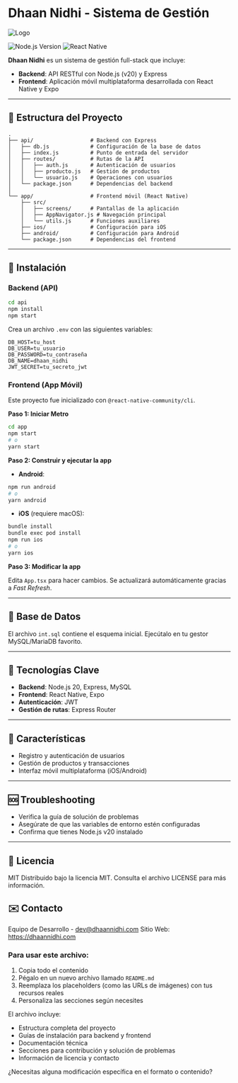 
# Dhaan Nidhi - Sistema de Gestión

![Logo](https://via.placeholder.com/150x50?text=Dhaan+Nidhi) <!-- Reemplaza con la URL de tu logo real -->

![Node.js Version](https://img.shields.io/badge/node-%3E%3D20-brightgreen)
![React Native](https://img.shields.io/badge/react_native-%5E0.72-blue)

**Dhaan Nidhi** es un sistema de gestión full-stack que incluye:

- **Backend**: API RESTful con Node.js (v20) y Express
- **Frontend**: Aplicación móvil multiplataforma desarrollada con React Native y Expo

---

## 📁 Estructura del Proyecto

```
.
├── api/                  # Backend con Express
│   ├── db.js             # Configuración de la base de datos
│   ├── index.js          # Punto de entrada del servidor
│   ├── routes/           # Rutas de la API
│   │   ├── auth.js       # Autenticación de usuarios
│   │   ├── producto.js   # Gestión de productos
│   │   └── usuario.js    # Operaciones con usuarios
│   └── package.json      # Dependencias del backend
│
└── app/                  # Frontend móvil (React Native)
    ├── src/
    │   ├── screens/      # Pantallas de la aplicación
    │   ├── AppNavigator.js # Navegación principal
    │   └── utils.js      # Funciones auxiliares
    ├── ios/              # Configuración para iOS
    ├── android/          # Configuración para Android
    └── package.json      # Dependencias del frontend
```

---

## 🚀 Instalación

### Backend (API)

```bash
cd api
npm install
npm start
```

Crea un archivo `.env` con las siguientes variables:

```
DB_HOST=tu_host
DB_USER=tu_usuario
DB_PASSWORD=tu_contraseña
DB_NAME=dhaan_nidhi
JWT_SECRET=tu_secreto_jwt
```

### Frontend (App Móvil)

Este proyecto fue inicializado con `@react-native-community/cli`.

**Paso 1: Iniciar Metro**
```bash
cd app
npm start
# o
yarn start
```

**Paso 2: Construir y ejecutar la app**

- **Android**:
```bash
npm run android
# o
yarn android
```

- **iOS** (requiere macOS):
```bash
bundle install
bundle exec pod install
npm run ios
# o
yarn ios
```

**Paso 3: Modificar la app**

Edita `App.tsx` para hacer cambios. Se actualizará automáticamente gracias a *Fast Refresh*.

---

## 📝 Base de Datos

El archivo `int.sql` contiene el esquema inicial. Ejecútalo en tu gestor MySQL/MariaDB favorito.

---

## 🔧 Tecnologías Clave

- **Backend**: Node.js 20, Express, MySQL
- **Frontend**: React Native, Expo
- **Autenticación**: JWT
- **Gestión de rutas**: Express Router

---

## 🌟 Características

- Registro y autenticación de usuarios
- Gestión de productos y transacciones
- Interfaz móvil multiplataforma (iOS/Android)

---

## 🆘 Troubleshooting

- Verifica la guía de solución de problemas
- Asegúrate de que las variables de entorno estén configuradas
- Confirma que tienes Node.js v20 instalado

---

## 📄 Licencia

MIT
Distribuido bajo la licencia MIT. Consulta el archivo LICENSE para más información.

## ✉️ Contacto
Equipo de Desarrollo - dev@dhaannidhi.com
Sitio Web: https://dhaannidhi.com


### Para usar este archivo:
1. Copia todo el contenido
2. Pégalo en un nuevo archivo llamado `README.md`
3. Reemplaza los placeholders (como las URLs de imágenes) con tus recursos reales
4. Personaliza las secciones según necesites

El archivo incluye:
- Estructura completa del proyecto
- Guías de instalación para backend y frontend
- Documentación técnica
- Secciones para contribución y solución de problemas
- Información de licencia y contacto

¿Necesitas alguna modificación específica en el formato o contenido?